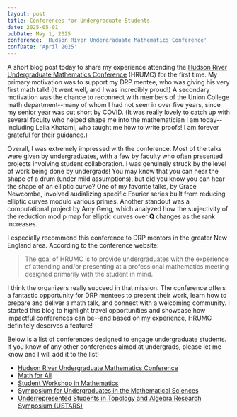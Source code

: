 ```yaml
---
layout: post
title: Conferences for Undergraduate Students
date: 2025-05-01
pubDate: May 1, 2025
conference: 'Hudson River Undergraduate Mathematics Conference'
confDate: 'April 2025'
---
```


A short blog post today to share my experience attending the [Hudson River Undergraduate Mathematics Conference](https://sites.google.com/view/hrumc) (HRUMC) for the first time.  My primary motivation was to support my DRP mentee, who was giving his very first math talk! (It went well, and I was incredibly proud!) A secondary motivation was the chance to reconnect with members of the Union College math department--many of whom I had not seen in over five years, since my senior year was cut short by COVID.  (It was really lovely to catch up with several faculty who helped shape me into the mathematician I am today--including Leila Khatami, who taught me how to write proofs!  I am forever grateful for their guidance.)

Overall, I was extremely impressed with the conference. Most of the talks were given by undergraduates, with a few by faculty who often presented projects involving student collaboration. I was genuinely struck by the level of work being done by undergrads! You may know that you can hear the shape of a drum (under mild assumptions), but did you know you can hear the shape of an elliptic curve? One of my favorite talks, by Grace Newcombe, involved audializing specific Fourier series built from reducing elliptic curves modulo various primes. Another standout was a computational project by Amy Geng, which analyzed how the surjectivity of the reduction mod p map for elliptic curves over **Q** changes as the rank increases.

I especially recommend this conference to DRP mentors in the greater New England area. According to the conference website:

> The goal of HRUMC is to provide undergraduates with the experience of attending and/or presenting at a professional mathematics meeting designed primarily with the student in mind.

I think the organizers really succeed in that mission. The conference offers a fantastic opportunity for DRP mentees to present their work, learn how to prepare and deliver a math talk, and connect with a welcoming community. I started this blog to highlight travel opportunities and showcase how impactful conferences can be--and based on my experience, HRUMC definitely deserves a feature!  

Below is a list of conferences designed to engage undergraduate students.  If you know of any other conferences aimed at undergrads, please let me know and I will add it to the list!
* [Hudson River Undergraduate Mathematics Conference](https://sites.google.com/view/hrumc)
* [Math for All](https://sites.google.com/view/mathforallnola/home)
* [Student Workshop in Mathematics](https://mathcs-graduate.wescreates.wesleyan.edu/ams/swim-2025/)
* [Symposium for Undergraduates in the Mathematical Sciences](https://sites.google.com/brown.edu/sums/about-sums)
* [Underrepresented Students in Topology and Algebra Research Symposium (USTARS)](https://www.ustars.org/)
